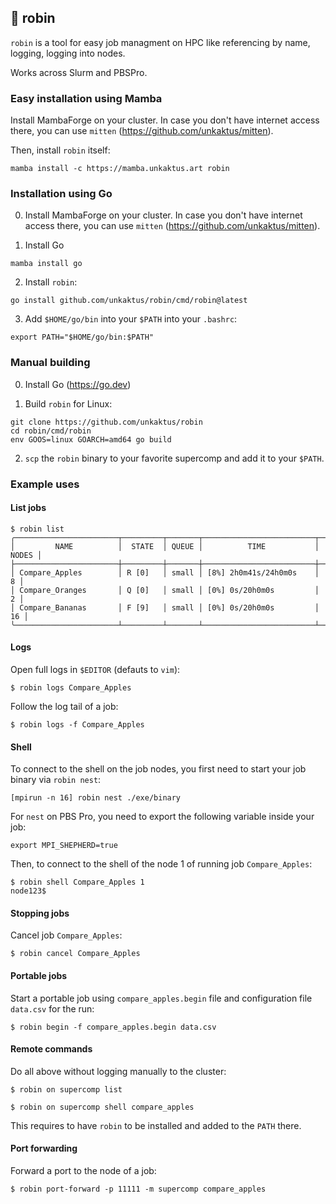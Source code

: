 ## 🐧 robin

`robin` is a tool for easy job managment on HPC like referencing by name, logging, logging into nodes.

Works across Slurm and PBSPro.

### Easy installation using Mamba

Install MambaForge on your cluster. In case you don't
have internet access there, you can use `mitten` (https://github.com/unkaktus/mitten).

Then, install `robin` itself:
```shell
mamba install -c https://mamba.unkaktus.art robin
```

### Installation using Go

0. Install MambaForge on your cluster. In case you don't
have internet access there, you can use `mitten` (https://github.com/unkaktus/mitten).

1. Install Go
```shell
mamba install go
```

2. Install `robin`:
```shell
go install github.com/unkaktus/robin/cmd/robin@latest
```

3. Add `$HOME/go/bin` into your `$PATH` into your `.bashrc`:
```shell
export PATH="$HOME/go/bin:$PATH"
```

### Manual building

0. Install Go (https://go.dev)

1. Build `robin` for Linux:
```shell
git clone https://github.com/unkaktus/robin
cd robin/cmd/robin
env GOOS=linux GOARCH=amd64 go build
```
2. `scp` the `robin` binary to your favorite supercomp and add it to your `$PATH`.


### Example uses

#### List jobs

```shell
$ robin list
╭───────────────────────┬─────────┬───────┬─────────────────────────┬───────╮
│         NAME          │  STATE  │ QUEUE │          TIME           │ NODES │
├───────────────────────┼─────────┼───────┼─────────────────────────┼───────┤
│ Compare_Apples        │ R [0]   │ small │ [8%] 2h0m41s/24h0m0s    │     8 │
│ Compare_Oranges       │ Q [0]   │ small │ [0%] 0s/20h0m0s         │     2 │
│ Compare_Bananas       │ F [9]   │ small │ [0%] 0s/20h0m0s         │    16 │
╰───────────────────────┴─────────┴───────┴─────────────────────────┴───────╯
```

#### Logs

Open full logs in `$EDITOR` (defauts to `vim`):

```shell
$ robin logs Compare_Apples
```

Follow the log tail of a job:

```shell
$ robin logs -f Compare_Apples
```

#### Shell

To connect to the shell on the job nodes, you first need
to start your job binary via `robin nest`:

```shell
[mpirun -n 16] robin nest ./exe/binary
```
For `nest` on PBS Pro, you need to export the following variable
inside your job:

```shell
export MPI_SHEPHERD=true
```

Then, to connect to the shell of the node 1 of running job `Compare_Apples`:

```shell
$ robin shell Compare_Apples 1
node123$
```

#### Stopping jobs

Cancel job `Compare_Apples`:

```shell
$ robin cancel Compare_Apples
```

#### Portable jobs

Start a portable job using `compare_apples.begin` file 
and configuration file `data.csv` for the run:

```shell
$ robin begin -f compare_apples.begin data.csv
```


#### Remote commands

Do all above without logging manually to the cluster:

```shell
$ robin on supercomp list
```

```shell
$ robin on supercomp shell compare_apples
```

This requires to have `robin` to be installed and
added to the `PATH` there.

#### Port forwarding

Forward a port to the node of a job:

```shell
$ robin port-forward -p 11111 -m supercomp compare_apples
```

